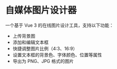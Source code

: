 # 自媒体图片设计器

一个基于 Vue 3 的在线图片设计工具，支持以下功能：

- 上传背景图
- 添加和编辑文本框
- 快捷调整图片比例（4:3、16:9）
- 设置文本框的背景色、字体颜色、位置等属性
- 导出为 PNG、JPG 格式的图片

